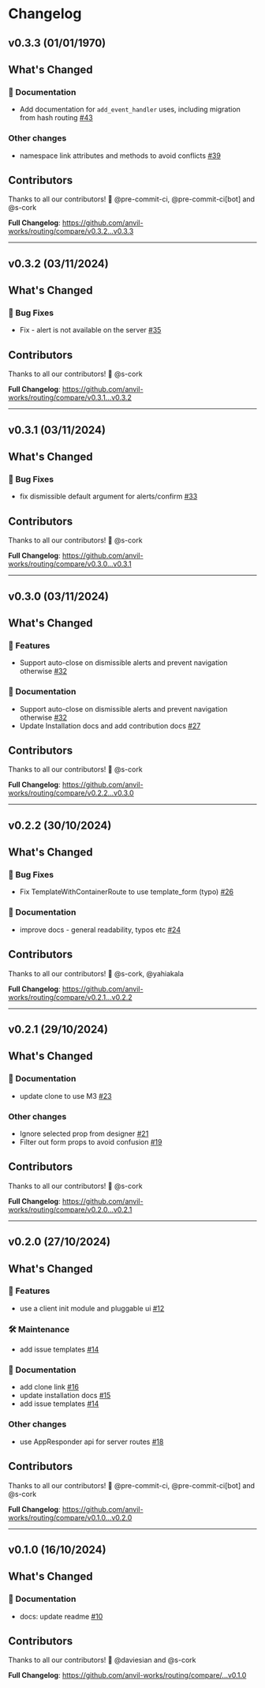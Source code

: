 # Changelog

## v0.3.3 (01/01/1970)
## What's Changed
### 📖 Documentation

- Add documentation for `add_event_handler` uses, including migration from hash routing [#43](https://github.com/anvil-works/routing/pull/43)

### Other changes

- namespace link attributes and methods to avoid conflicts [#39](https://github.com/anvil-works/routing/pull/39)

## Contributors
Thanks to all our contributors! 🎉
@pre-commit-ci, @pre-commit-ci[bot] and @s-cork

**Full Changelog**: https://github.com/anvil-works/routing/compare/v0.3.2...v0.3.3

---

## v0.3.2 (03/11/2024)
## What's Changed
### 🐛 Bug Fixes

- Fix - alert is not available on the server [#35](https://github.com/anvil-works/routing/pull/35)

## Contributors
Thanks to all our contributors! 🎉
@s-cork

**Full Changelog**: https://github.com/anvil-works/routing/compare/v0.3.1...v0.3.2

---

## v0.3.1 (03/11/2024)
## What's Changed
### 🐛 Bug Fixes

- fix dismissible default argument for alerts/confirm [#33](https://github.com/anvil-works/routing/pull/33)

## Contributors
Thanks to all our contributors! 🎉
@s-cork

**Full Changelog**: https://github.com/anvil-works/routing/compare/v0.3.0...v0.3.1

---

## v0.3.0 (03/11/2024)
## What's Changed
### 🚀 Features

- Support auto-close on dismissible alerts and prevent navigation otherwise [#32](https://github.com/anvil-works/routing/pull/32)

### 📖 Documentation

- Support auto-close on dismissible alerts and prevent navigation otherwise [#32](https://github.com/anvil-works/routing/pull/32)
- Update Installation docs and add contribution docs [#27](https://github.com/anvil-works/routing/pull/27)

## Contributors
Thanks to all our contributors! 🎉
@s-cork

**Full Changelog**: https://github.com/anvil-works/routing/compare/v0.2.2...v0.3.0

---

## v0.2.2 (30/10/2024)
## What's Changed

### 🐛 Bug Fixes
- Fix TemplateWithContainerRoute to use template_form (typo) [#26](https://github.com/anvil-works/routing/pull/26)

### 📖 Documentation

- improve docs - general readability, typos etc [#24](https://github.com/anvil-works/routing/pull/24)

## Contributors
Thanks to all our contributors! 🎉
@s-cork, @yahiakala

**Full Changelog**: https://github.com/anvil-works/routing/compare/v0.2.1...v0.2.2

---

## v0.2.1 (29/10/2024)
## What's Changed
### 📖 Documentation

- update clone to use M3 [#23](https://github.com/anvil-works/routing/pull/23)

### Other changes

- Ignore selected prop from designer [#21](https://github.com/anvil-works/routing/pull/21)
- Filter out form props to avoid confusion [#19](https://github.com/anvil-works/routing/pull/19)

## Contributors
Thanks to all our contributors! 🎉
@s-cork

**Full Changelog**: https://github.com/anvil-works/routing/compare/v0.2.0...v0.2.1

---

## v0.2.0 (27/10/2024)
## What's Changed
### 🚀 Features

- use a client init module and pluggable ui [#12](https://github.com/anvil-works/routing/pull/12)

### 🛠 Maintenance

- add issue templates [#14](https://github.com/anvil-works/routing/pull/14)

### 📖 Documentation

- add clone link [#16](https://github.com/anvil-works/routing/pull/16)
- update installation docs [#15](https://github.com/anvil-works/routing/pull/15)
- add issue templates [#14](https://github.com/anvil-works/routing/pull/14)

### Other changes

- use AppResponder api for server routes [#18](https://github.com/anvil-works/routing/pull/18)

## Contributors
Thanks to all our contributors! 🎉
@pre-commit-ci, @pre-commit-ci[bot] and @s-cork

**Full Changelog**: https://github.com/anvil-works/routing/compare/v0.1.0...v0.2.0

---

## v0.1.0 (16/10/2024)
## What's Changed
### 📖 Documentation

- docs: update readme [#10](https://github.com/anvil-works/routing/pull/10)

## Contributors
Thanks to all our contributors! 🎉
@daviesian and @s-cork

**Full Changelog**: https://github.com/anvil-works/routing/compare/...v0.1.0
